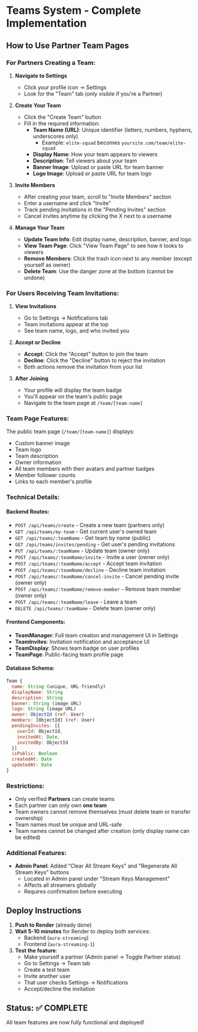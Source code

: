 # Teams System - Complete Implementation

## How to Use Partner Team Pages

### For Partners Creating a Team:

1. **Navigate to Settings**
   - Click your profile icon → Settings
   - Look for the "Team" tab (only visible if you're a Partner)

2. **Create Your Team**
   - Click the "Create Team" button
   - Fill in the required information:
     - **Team Name (URL)**: Unique identifier (letters, numbers, hyphens, underscores only)
       - Example: `elite-squad` becomes `yoursite.com/team/elite-squad`
     - **Display Name**: How your team appears to viewers
     - **Description**: Tell viewers about your team
     - **Banner Image**: Upload or paste URL for team banner
     - **Logo Image**: Upload or paste URL for team logo

3. **Invite Members**
   - After creating your team, scroll to "Invite Members" section
   - Enter a username and click "Invite"
   - Track pending invitations in the "Pending Invites" section
   - Cancel invites anytime by clicking the X next to a username

4. **Manage Your Team**
   - **Update Team Info**: Edit display name, description, banner, and logo
   - **View Team Page**: Click "View Team Page" to see how it looks to viewers
   - **Remove Members**: Click the trash icon next to any member (except yourself as owner)
   - **Delete Team**: Use the danger zone at the bottom (cannot be undone)

### For Users Receiving Team Invitations:

1. **View Invitations**
   - Go to Settings → Notifications tab
   - Team invitations appear at the top
   - See team name, logo, and who invited you

2. **Accept or Decline**
   - **Accept**: Click the "Accept" button to join the team
   - **Decline**: Click the "Decline" button to reject the invitation
   - Both actions remove the invitation from your list

3. **After Joining**
   - Your profile will display the team badge
   - You'll appear on the team's public page
   - Navigate to the team page at `/team/[team-name]`

### Team Page Features:

The public team page (`/team/[team-name]`) displays:
- Custom banner image
- Team logo
- Team description
- Owner information
- All team members with their avatars and partner badges
- Member follower counts
- Links to each member's profile

### Technical Details:

#### Backend Routes:
- `POST /api/teams/create` - Create a new team (partners only)
- `GET /api/teams/my-team` - Get current user's owned team
- `GET /api/teams/:teamName` - Get team by name (public)
- `GET /api/teams/invites/pending` - Get user's pending invitations
- `PUT /api/teams/:teamName` - Update team (owner only)
- `POST /api/teams/:teamName/invite` - Invite a user (owner only)
- `POST /api/teams/:teamName/accept` - Accept team invitation
- `POST /api/teams/:teamName/decline` - Decline team invitation
- `POST /api/teams/:teamName/cancel-invite` - Cancel pending invite (owner only)
- `POST /api/teams/:teamName/remove-member` - Remove team member (owner only)
- `POST /api/teams/:teamName/leave` - Leave a team
- `DELETE /api/teams/:teamName` - Delete team (owner only)

#### Frontend Components:
- **TeamManager**: Full team creation and management UI in Settings
- **TeamInvites**: Invitation notification and acceptance UI
- **TeamDisplay**: Shows team badge on user profiles
- **TeamPage**: Public-facing team profile page

#### Database Schema:
```javascript
Team {
  name: String (unique, URL-friendly)
  displayName: String
  description: String
  banner: String (image URL)
  logo: String (image URL)
  owner: ObjectId (ref: User)
  members: [ObjectId] (ref: User)
  pendingInvites: [{
    userId: ObjectId,
    invitedAt: Date,
    invitedBy: ObjectId
  }]
  isPublic: Boolean
  createdAt: Date
  updatedAt: Date
}
```

### Restrictions:
- Only verified **Partners** can create teams
- Each partner can only own **one team**
- Team owners cannot remove themselves (must delete team or transfer ownership)
- Team names must be unique and URL-safe
- Team names cannot be changed after creation (only display name can be edited)

### Additional Features:
- **Admin Panel**: Added "Clear All Stream Keys" and "Regenerate All Stream Keys" buttons
  - Located in Admin panel under "Stream Keys Management"
  - Affects all streamers globally
  - Requires confirmation before executing

## Deploy Instructions

1. **Push to Render** (already done)
2. **Wait 5-10 minutes** for Render to deploy both services:
   - Backend (`aura-streaming`)
   - Frontend (`aura-streaming-1`)
3. **Test the feature**:
   - Make yourself a partner (Admin panel → Toggle Partner status)
   - Go to Settings → Team tab
   - Create a test team
   - Invite another user
   - That user checks Settings → Notifications
   - Accept/decline the invitation

## Status: ✅ COMPLETE

All team features are now fully functional and deployed!

